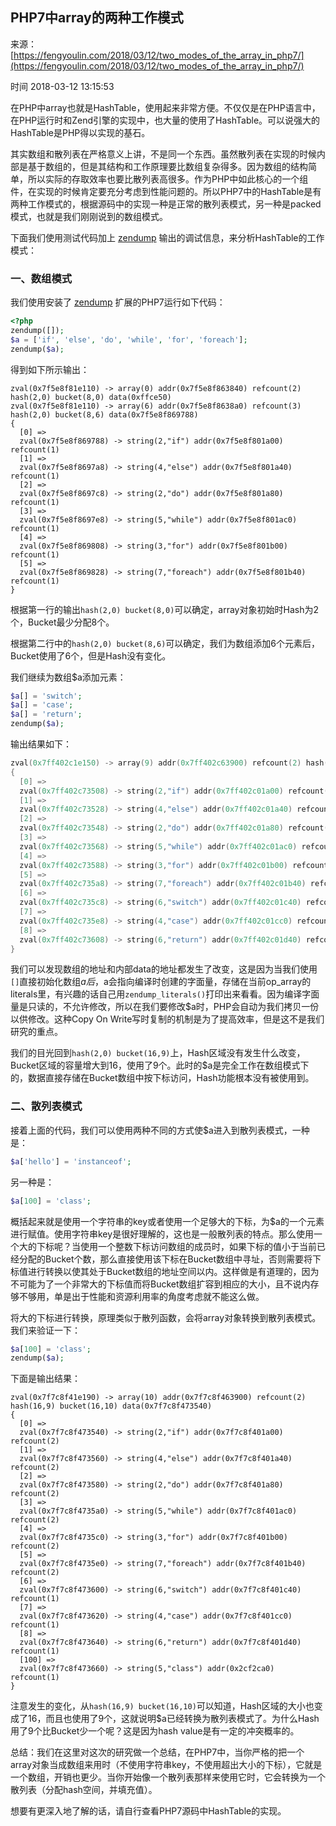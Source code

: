 ## PHP7中array的两种工作模式

来源：[https://fengyoulin.com/2018/03/12/two_modes_of_the_array_in_php7/](https://fengyoulin.com/2018/03/12/two_modes_of_the_array_in_php7/)

时间 2018-03-12 13:15:53


在PHP中array也就是HashTable，使用起来非常方便。不仅仅是在PHP语言中，在PHP运行时和Zend引擎的实现中，也大量的使用了HashTable。可以说强大的HashTable是PHP得以实现的基石。

其实数组和散列表在严格意义上讲，不是同一个东西。虽然散列表在实现的时候内部是基于数组的，但是其结构和工作原理要比数组复杂得多。因为数组的结构简单，所以实际的存取效率也要比散列表高很多。作为PHP中如此核心的一个组件，在实现的时候肯定要充分考虑到性能问题的。所以PHP7中的HashTable是有两种工作模式的，根据源码中的实现一种是正常的散列表模式，另一种是packed模式，也就是我们刚刚说到的数组模式。

下面我们使用测试代码加上    [zendump][0]
输出的调试信息，来分析HashTable的工作模式：


### 一、数组模式

我们使用安装了    [zendump][0]
扩展的PHP7运行如下代码：

```php
<?php
zendump([]);
$a = ['if', 'else', 'do', 'while', 'for', 'foreach'];
zendump($a);
```

得到如下所示输出：

``` 
zval(0x7f5e8f81e110) -> array(0) addr(0x7f5e8f863840) refcount(2) hash(2,0) bucket(8,0) data(0xffce50)
zval(0x7f5e8f81e110) -> array(6) addr(0x7f5e8f8638a0) refcount(3) hash(2,0) bucket(8,6) data(0x7f5e8f869788)
{
  [0] =>
  zval(0x7f5e8f869788) -> string(2,"if") addr(0x7f5e8f801a00) refcount(1)
  [1] =>
  zval(0x7f5e8f8697a8) -> string(4,"else") addr(0x7f5e8f801a40) refcount(1)
  [2] =>
  zval(0x7f5e8f8697c8) -> string(2,"do") addr(0x7f5e8f801a80) refcount(1)
  [3] =>
  zval(0x7f5e8f8697e8) -> string(5,"while") addr(0x7f5e8f801ac0) refcount(1)
  [4] =>
  zval(0x7f5e8f869808) -> string(3,"for") addr(0x7f5e8f801b00) refcount(1)
  [5] =>
  zval(0x7f5e8f869828) -> string(7,"foreach") addr(0x7f5e8f801b40) refcount(1)
}
```


根据第一行的输出`hash(2,0) bucket(8,0)`可以确定，array对象初始时Hash为2个，Bucket最少分配8个。

根据第二行中的`hash(2,0) bucket(8,6)`可以确定，我们为数组添加6个元素后，Bucket使用了6个，但是Hash没有变化。

我们继续为数组$a添加元素：

```php
$a[] = 'switch';
$a[] = 'case';
$a[] = 'return';
zendump($a);
```

输出结果如下：

```c
zval(0x7ff402c1e150) -> array(9) addr(0x7ff402c63900) refcount(2) hash(2,0) bucket(16,9) data(0x7ff402c73508)
{
  [0] =>
  zval(0x7ff402c73508) -> string(2,"if") addr(0x7ff402c01a00) refcount(2)
  [1] =>
  zval(0x7ff402c73528) -> string(4,"else") addr(0x7ff402c01a40) refcount(2)
  [2] =>
  zval(0x7ff402c73548) -> string(2,"do") addr(0x7ff402c01a80) refcount(2)
  [3] =>
  zval(0x7ff402c73568) -> string(5,"while") addr(0x7ff402c01ac0) refcount(2)
  [4] =>
  zval(0x7ff402c73588) -> string(3,"for") addr(0x7ff402c01b00) refcount(2)
  [5] =>
  zval(0x7ff402c735a8) -> string(7,"foreach") addr(0x7ff402c01b40) refcount(2)
  [6] =>
  zval(0x7ff402c735c8) -> string(6,"switch") addr(0x7ff402c01c40) refcount(1)
  [7] =>
  zval(0x7ff402c735e8) -> string(4,"case") addr(0x7ff402c01cc0) refcount(1)
  [8] =>
  zval(0x7ff402c73608) -> string(6,"return") addr(0x7ff402c01d40) refcount(1)
}
```

我们可以发现数组的地址和内部data的地址都发生了改变，这是因为当我们使用`[]`直接初始化数组$a后，$a会指向编译时创建的字面量，存储在当前op_array的literals里，有兴趣的话自己用`zendump_literals()`打印出来看看。因为编译字面量是只读的，不允许修改，所以在我们要修改$a时，PHP会自动为我们拷贝一份以供修改。这种Copy On Write写时复制的机制是为了提高效率，但是这不是我们研究的重点。

我们的目光回到`hash(2,0) bucket(16,9)`上，Hash区域没有发生什么改变，Bucket区域的容量增大到16，使用了9个。此时的$a是完全工作在数组模式下的，数据直接存储在Bucket数组中按下标访问，Hash功能根本没有被使用到。


### 二、散列表模式

接着上面的代码，我们可以使用两种不同的方式使$a进入到散列表模式，一种是：

```php
$a['hello'] = 'instanceof';
```

另一种是：

```php
$a[100] = 'class';
```

概括起来就是使用一个字符串的key或者使用一个足够大的下标，为$a的一个元素进行赋值。使用字符串key是很好理解的，这也是一般散列表的特点。那么使用一个大的下标呢？当使用一个整数下标访问数组的成员时，如果下标的值小于当前已经分配的Bucket个数，那么直接使用该下标在Bucket数组中寻址，否则需要将下标值进行转换以使其处于Bucket数组的地址空间以内。这样做是有道理的，因为不可能为了一个非常大的下标值而将Bucket数组扩容到相应的大小，且不说内存够不够用，单是出于性能和资源利用率的角度考虑就不能这么做。

将大的下标进行转换，原理类似于散列函数，会将array对象转换到散列表模式。我们来验证一下：

```php
$a[100] = 'class';
zendump($a);
```

下面是输出结果：

``` 
zval(0x7f7c8f41e190) -> array(10) addr(0x7f7c8f463900) refcount(2) hash(16,9) bucket(16,10) data(0x7f7c8f473540)
{
  [0] =>
  zval(0x7f7c8f473540) -> string(2,"if") addr(0x7f7c8f401a00) refcount(2)
  [1] =>
  zval(0x7f7c8f473560) -> string(4,"else") addr(0x7f7c8f401a40) refcount(2)
  [2] =>
  zval(0x7f7c8f473580) -> string(2,"do") addr(0x7f7c8f401a80) refcount(2)
  [3] =>
  zval(0x7f7c8f4735a0) -> string(5,"while") addr(0x7f7c8f401ac0) refcount(2)
  [4] =>
  zval(0x7f7c8f4735c0) -> string(3,"for") addr(0x7f7c8f401b00) refcount(2)
  [5] =>
  zval(0x7f7c8f4735e0) -> string(7,"foreach") addr(0x7f7c8f401b40) refcount(2)
  [6] =>
  zval(0x7f7c8f473600) -> string(6,"switch") addr(0x7f7c8f401c40) refcount(1)
  [7] =>
  zval(0x7f7c8f473620) -> string(4,"case") addr(0x7f7c8f401cc0) refcount(1)
  [8] =>
  zval(0x7f7c8f473640) -> string(6,"return") addr(0x7f7c8f401d40) refcount(1)
  [100] =>
  zval(0x7f7c8f473660) -> string(5,"class") addr(0x2cf2ca0) refcount(1)
}
```

注意发生的变化，从`hash(16,9) bucket(16,10)`可以知道，Hash区域的大小也变成了16，而且也使用了9个，这就说明$a已经转换为散列表模式了。为什么Hash用了9个比Bucket少一个呢？这是因为hash value是有一定的冲突概率的。

总结：我们在这里对这次的研究做一个总结，在PHP7中，当你严格的把一个array对象当成数组来用时（不使用字符串key，不使用超出大小的下标），它就是一个数组，开销也更少。当你开始像一个散列表那样来使用它时，它会转换为一个散列表（分配hash空间，并填充值）。

想要有更深入地了解的话，请自行查看PHP7源码中HashTable的实现。



[0]: https://github.com/php7th/zendump
[1]: https://github.com/php7th/zendump
